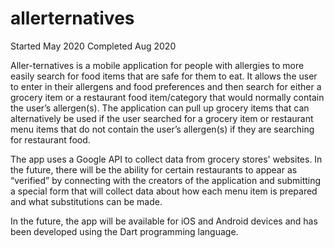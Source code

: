 # allerternatives

Started May 2020
Completed Aug 2020

Aller-ternatives is a mobile application for people with allergies to more easily search for food items that are safe for them to eat. It allows the user to enter in their allergens and food preferences and then search for either a grocery item or a restaurant food item/category that would normally contain the user’s allergen(s). The application can pull up grocery items that can alternatively be used if the user searched for a grocery item or restaurant menu items that do not contain the user’s allergen(s) if they are searching for restaurant food.

The app uses a Google API to collect data from grocery stores' websites. In the future, there will be the ability for certain restaurants to appear as “verified” by connecting with the creators of the application and submitting a special form that will collect data about how each menu item is prepared and what substitutions can be made.

In the future, the app will be available for iOS and Android devices and has been developed using the Dart programming language.


